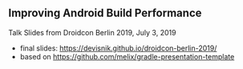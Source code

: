 ## Improving Android Build Performance

Talk Slides from Droidcon Berlin 2019, July 3, 2019

- final slides: https://devisnik.github.io/droidcon-berlin-2019/
- based on https://github.com/melix/gradle-presentation-template 

